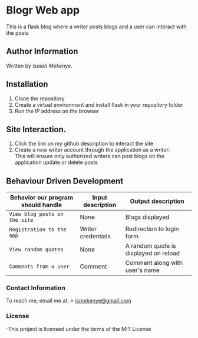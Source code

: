 # Blogr Web app

This is a flask blog where a writer posts blogs and a user can interact with the posts

## Author Information
Written by *Isaiah Mekenye*. 

## Installation

1. Clone the repository
2. Create a virtual environment and install flask in your repository folder 
3. Run the IP address on the browser

## Site Interaction.
1. Click the link on my github description to interact the site 
2. Create a new writer account through the application as a writer:                                              
This will ensure only authorized writers can post blogs on the application update or delete posts


## Behaviour Driven Development

| Behavior our program should handle | Input description |  Output description
| --- | --- | --- |
| `View blog posts on the site` | None | Blogs displayed
| `Registration to the app` | Writer credentials |  Redirection to login form
| `View random quotes` | None |  A random quote is displayed on reload
| `Comments from a user` | Comment|  Comment along with user's name

### Contact Information

To reach me, email me at: > ismekenye@gmail.com


### License

-This project is licensed under the terms of the MIT License

